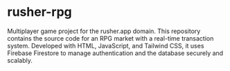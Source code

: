 # rusher-rpg
Multiplayer game project for the rusher.app domain. This repository contains the source code for an RPG market with a real-time transaction system. Developed with HTML, JavaScript, and Tailwind CSS, it uses Firebase Firestore to manage authentication and the database securely and scalably.
